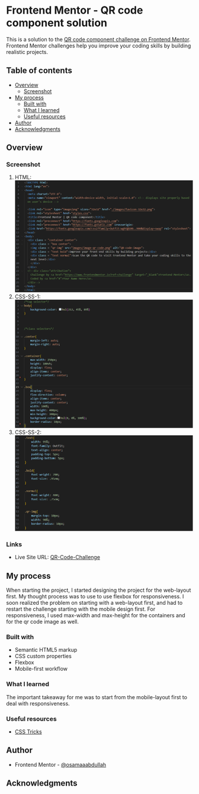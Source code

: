 # Frontend Mentor - QR code component solution

This is a solution to the [QR code component challenge on Frontend Mentor](https://www.frontendmentor.io/challenges/qr-code-component-iux_sIO_H). Frontend Mentor challenges help you improve your coding skills by building realistic projects. 

## Table of contents

- [Overview](#overview)
  - [Screenshot](#screenshot)
- [My process](#my-process)
  - [Built with](#built-with)
  - [What I learned](#what-i-learned)
  - [Useful resources](#useful-resources)
- [Author](#author)
- [Acknowledgments](#acknowledgments)


## Overview

### Screenshot
1. HTML: ![Link](images/Solution%20Screenshot/HTML.png)
2. CSS-SS-1: ![Link](images/Solution%20Screenshot/CSS%201.png)
3. CSS-SS-2: ![Link](images/Solution%20Screenshot/CSS%202.png)

### Links
- Live Site URL: [QR-Code-Challenge](https://osamaaabdullah.github.io/1-QR-code-challenge/)

## My process
When starting the project, I started designing the project for the web-layout first. My thought process was to use to use flexbox for responsiveness. I soon realized the problem on starting with a web-layout first, and had to restart the challenge starting with the mobile design first. For responsiveness, I used max-width and max-height for the containers and for the qr code image as well.

### Built with
- Semantic HTML5 markup
- CSS custom properties
- Flexbox
- Mobile-first workflow

### What I learned
The important takeaway for me was to start from the mobile-layout first to deal with responsiveness.

### Useful resources
- [CSS Tricks](https://css-tricks.com/) 

## Author
- Frontend Mentor - [@osamaaabdullah](https://www.frontendmentor.io/profile/osamaaabdullah)

## Acknowledgments